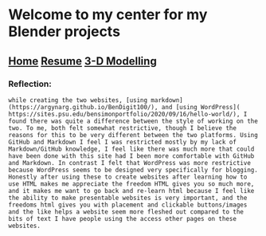 # Welcome to my center for my Blender projects
## [Home](index.md) [Resume](resume.md) [3-D Modelling](blender.md)

### Reflection:
	while creating the two websites, [using markdown](https://argynarg.github.io/BenDigit100/), and [using WordPress]( https://sites.psu.edu/bensimonportfolio/2020/09/16/hello-world/), I found there was quite a difference between the style of working on the two. To me, both felt somewhat restrictive, though I believe the reasons for this to be very different between the two platforms. Using GitHub and Markdown I feel I was restricted mostly by my lack of Markdown/GitHub knowledge, I feel like there was much more that could have been done with this site had I been more comfortable with GitHub and Markdown. In contrast I felt that WordPress was more restrictive because WordPress seems to be designed very specifically for blogging.
	Honestly after using these to create websites after learning how to use HTML makes me appreciate the freedom HTML gives you so much more, and it makes me want to go back and re-learn html because I feel like the ability to make presentable websites is very important, and the freedoms html gives you with placement and clickable buttons/images and the like helps a website seem more fleshed out compared to the bits of text I have people using the access other pages on these websites. 
	

